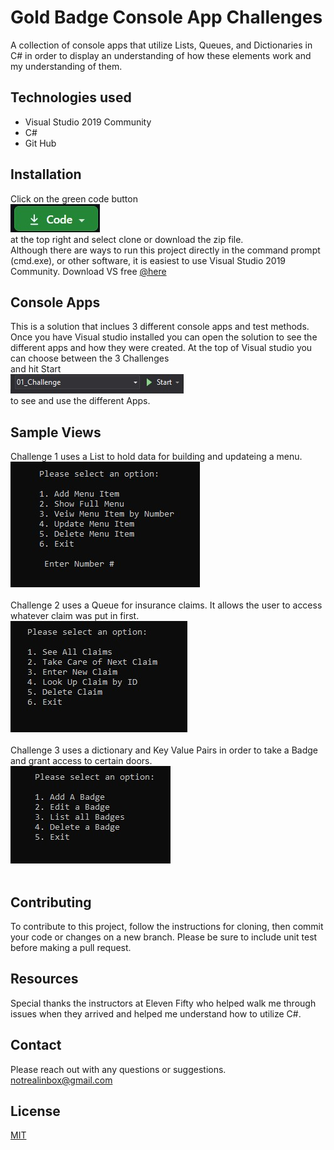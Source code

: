 # Gold Badge Console App Challenges

A collection of console apps that utilize Lists, Queues, and Dictionaries in C# in order to display an understanding of how these elements work and my understanding of them. 

## Technologies used
*  Visual Studio 2019 Community
*  C#
*  Git Hub

## Installation

Click on the green code button <br><img src="Code Download Button.jpg"><br> at the top right and select clone or download the zip file. <br> Although there are ways to run this project directly in the command prompt (cmd.exe), or other software, 
it is easiest to use Visual Studio 2019 Community.  Download VS free [@here](https://visualstudio.microsoft.com/downloads/)<br />

## Console Apps
This is a solution that inclues 3 different console apps and test methods. 
Once you have Visual studio installed you can open the solution to see the different apps and how they were created.
At the top of Visual studio you can choose between the 3 Challenges <br>and hit Start<br> <img src="startbutton.jpg"> <br>to see and use the different Apps.

## Sample Views

Challenge 1 uses a List to hold data for building and updateing a menu.
<br>
<img src="c1.jpg">
<br>
<br>
Challenge 2 uses a Queue for insurance claims. It allows the user to access whatever claim was put in first.
<br>
<img src="c2.jpg">
<br>
<br>
Challenge 3 uses a dictionary and Key Value Pairs in order to take a Badge and grant access to certain doors.
<br>
<img src="c3.jpg">
<br>
<br>


## Contributing
To contribute to this project, follow the instructions for cloning, then commit your code or changes on a new branch.  Please be sure to include unit test before making a pull request.

## Resources
Special thanks the instructors at Eleven Fifty who helped walk me through issues when they arrived and helped me understand how to utilize C#.

## Contact
Please reach out with any questions or suggestions.  <notrealinbox@gmail.com>

## License
[MIT](https://choosealicense.com/licenses/mit/)

